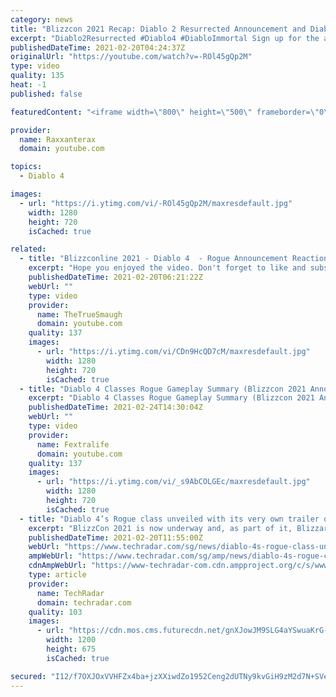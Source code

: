 ```yaml
---
category: news
title: "Blizzcon 2021 Recap: Diablo 2 Resurrected Announcement and Diablo 4 Updates"
excerpt: "Diablo2Resurrected #Diablo4 #DiabloImmortal Sign up for the alpha test here: https://diablo2.blizzard.com/en-us/ ..."
publishedDateTime: 2021-02-20T04:24:37Z
originalUrl: "https://youtube.com/watch?v=-ROl45gQp2M"
type: video
quality: 135
heat: -1
published: false

featuredContent: "<iframe width=\"800\" height=\"500\" frameborder=\"0\" src=\"https://www.youtube.com/embed/-ROl45gQp2M\" allow=\"accelerometer; autoplay; encrypted-media; gyroscope; picture-in-picture\" allowfullscreen></iframe>"

provider:
  name: Raxxanterax
  domain: youtube.com

topics:
  - Diablo 4

images:
  - url: "https://i.ytimg.com/vi/-ROl45gQp2M/maxresdefault.jpg"
    width: 1280
    height: 720
    isCached: true

related:
  - title: "Blizzconline 2021 - Diablo 4  - Rogue Announcement Reaction Video!"
    excerpt: "Hope you enjoyed the video. Don't forget to like and subscribe! Join me LIVE on Twitch at https://www.twitch.tv/thetruesmaugh​​ Merch: ..."
    publishedDateTime: 2021-02-20T06:21:22Z
    webUrl: ""
    type: video
    provider:
      name: TheTrueSmaugh
      domain: youtube.com
    quality: 137
    images:
      - url: "https://i.ytimg.com/vi/CDn9HcQD7cM/maxresdefault.jpg"
        width: 1280
        height: 720
        isCached: true
  - title: "Diablo 4 Classes Rogue Gameplay Summary (Blizzcon 2021 Announcement)"
    excerpt: "Diablo 4 Classes Rogue Gameplay Summary (Blizzcon 2021 Announcement). Everything about the Rogue Class that was announced during Blizzconlive 2021 ..."
    publishedDateTime: 2021-02-24T14:30:04Z
    webUrl: ""
    type: video
    provider:
      name: Fextralife
      domain: youtube.com
    quality: 137
    images:
      - url: "https://i.ytimg.com/vi/_s9AbCOLGEc/maxresdefault.jpg"
        width: 1280
        height: 720
        isCached: true
  - title: "Diablo 4’s Rogue class unveiled with its very own trailer during BlizzCon 2021"
    excerpt: "BlizzCon 2021 is now underway and, as part of it, Blizzard has revealed Diablo 4’s fourth character class: the Rogue. Joining the already-revealed Sorceress, Barbarian and Druid classes, the Rogue is ..."
    publishedDateTime: 2021-02-20T11:55:00Z
    webUrl: "https://www.techradar.com/sg/news/diablo-4s-rogue-class-unveiled-with-its-very-own-trailer-at-blizzcon-2021"
    ampWebUrl: "https://www.techradar.com/sg/amp/news/diablo-4s-rogue-class-unveiled-with-its-very-own-trailer-at-blizzcon-2021"
    cdnAmpWebUrl: "https://www-techradar-com.cdn.ampproject.org/c/s/www.techradar.com/sg/amp/news/diablo-4s-rogue-class-unveiled-with-its-very-own-trailer-at-blizzcon-2021"
    type: article
    provider:
      name: TechRadar
      domain: techradar.com
    quality: 103
    images:
      - url: "https://cdn.mos.cms.futurecdn.net/gnXJowJM9SLG4aYSwuaKrG-1200-80.jpg"
        width: 1200
        height: 675
        isCached: true

secured: "I12/f7OXJOxVVHFZx4ba+jzXXiwdZo1952Ceng2dUTNy9kvGiH9zM2d7N+SVekcvmv+pMtFxCNF0a7gEIaDV/ZRUrw8GHAKTvv07XAKJXZmzbNRqWIiFmleAiQrW3fwBiIQl9DFH3CEbsrJ2PQ1ublPkkKCjHyiTi5hJBT52xblLgsrzpWPuqYMYRiXgo4AhnKiiBd/16mMTB7PitDY8eNofNhCb6++56D64b2gwLus0Nm3heXjdvyE/CYG7l8Dj7mBxjZYfsXx6buJXIvb7akjnhDI3FL2ennjQh8IBIK39Uri5dF3jYLdjYPpFp7jTM0ecaBPgjhRMH2nu6JBwTInGepnHOmPDbyT7oxjz1nJnyPHfHcJnnp/Wnx/Pqa8y6Rnd1CVTbBOBV3gE1Xd+mbdmWns84pHU++WzQaa6UbOzAuDEEOEmtxAijoNxHcd8;6+qwP8+ZdbxKwkK9DyBQ9Q=="
---
```


